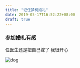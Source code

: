 ```yaml
---
title: "记任梦柯婚礼"
date: 2019-05-17T16:52:22+08:00
draft: true
---
```


### 参加婚礼有感
任医生还是把自己嫁了
我很开心

![dog](/img/dummy_wedding_photo.jpg)
